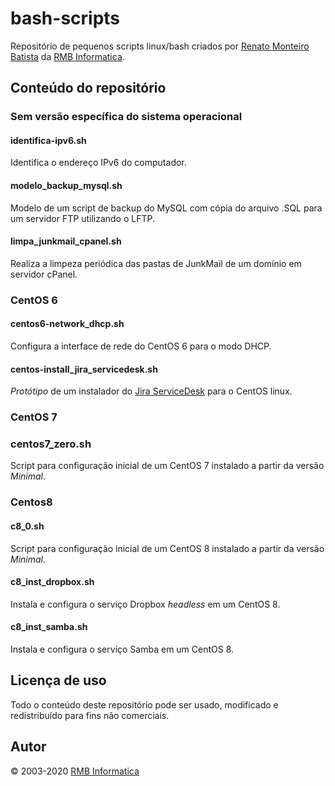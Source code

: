 # bash-scripts

Repositório de pequenos scripts linux/bash criados por [Renato Monteiro Batista](www.renato.ovh) da [RMB Informatica](www.rmbinformatica.com).

## Conteúdo do repositório

### Sem versão específica do sistema operacional

#### identifica-ipv6.sh

Identifica o endereço IPv6 do computador.

#### modelo_backup_mysql.sh

Modelo de um script de backup do MySQL com cópia do arquivo .SQL para um servidor FTP utilizando o LFTP.

#### limpa_junkmail_cpanel.sh

Realiza a limpeza periódica das pastas de JunkMail de um domínio em servidor cPanel.

### CentOS 6

#### centos6-network_dhcp.sh

Configura a interface de rede do CentOS 6 para o modo DHCP.

#### centos-install_jira_servicedesk.sh

*Protótipo* de um instalador do [Jira ServiceDesk](https://www.atlassian.com/br/software/jira/service-desk) para o CentOS linux. 

### CentOS 7

### centos7_zero.sh

Script para configuração inicial de um CentOS 7 instalado a partir da versão *Minimal*.

### Centos8

#### c8_0.sh

Script para configuração inicial de um CentOS 8 instalado a partir da versão *Minimal*.

#### c8_inst_dropbox.sh

Instala e configura o serviço Dropbox *headless* em um CentOS 8.

#### c8_inst_samba.sh

Instala e configura o serviço Samba em um CentOS 8.

## Licença de uso
Todo o conteúdo deste repositório pode ser usado, modificado e redistribuído para fins não comerciais.

## Autor
© 2003-2020 [RMB Informatica](www.rmbinformatica.com)